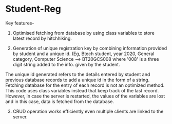 # Student-Reg
Key features-


1. Optimised fetching from database by using class variables to store latest record by hitchhiking.

2. Generation of unique registration key by combining information provided by student and a unique id. (Eg, Btech student, year 2020, General category, Computer Science --> BT20GCS008 where '008' is a three digit string added to the info. given by the student.

The unique id generated refers to the details entered by student and previous database records to add a unique id in the form of a string. Fetching database for the entry of each record is not an optimized method. This code uses class variables instead that keep track of the last record. However, in case the server is restarted, the values of the variables are lost and in this case, data is fetched from the database.

3. CRUD operation works efficiently even multiple clients are linked to the server.
